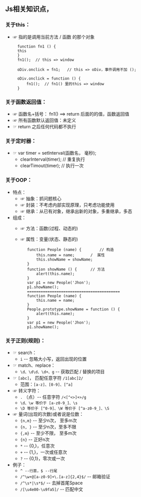 ## Js相关知识点，
### 关于this：
* ☞ 指的是调用当前方法 / 函数 的那个对象
                        
        function fn1 () {							
		this	
        }
        fn1();	// this => window
 
        oDiv.onclick = fn1;	  // this => oDiv，事件调用不加 ();
        
        oDiv.onclick = function () {
        	fn1();	// fn1() 里的this => window
        }

### 关于函数返回值：
* ☞ 函数名+括号： fn1() ==> return 后面的的值，函数返回值
* ☞ 所有函数默认返回值：未定义
* ☞ return 之后任何代码都不执行

### 关于定时器：
* ☞ var timer = setInterval(函数名， 毫秒);
  - clearInterval(timer);	// 重复执行
  - clearTimout(timer);	// 执行一次

### 关于OOP：
* 特点：
   - ☞ 抽象：抓问题核心
   - ☞ 封装：不考虑内部实现原理，只考虑功能使用
   - ☞ 继承：从已有对象，继承出新的对象，多重继承，多态
* 组成：
   - ☞ 方法：函数(过程、动态的)
   - ☞ 属性：变量(状态、静态的)
              
			function People (name) {		// 构造			
				this.name = name;		/  属性
				this.showName = showName;
			}							
			function showName () {		// 方法
				alert(this.name);
			}
			var p1 = new People('Jhon');
			p1.showName();
			=========================================
			function People (name) {
				this.name = name;
			}							
			People.prototype.showName = function () {
				alert(this.name);
			}
			var p1 = new People('Jhon');
			p1.showName();

### 关于正则(规则)：
* ☞ search：
  - `i` -- 忽略大小写，返回出现的位置
* ☞ match、replace：
  - `\d、\d\d、\d+、g` -- 获取匹配 / 替换的项目
* ☞ `[abc]`， 匹配任意字符 `/1[abc]2/`
  - 范围：`[a-z]、[0-9]、[^a]` 
* ☞ 转义字符：
  - `.` （点）-- 任意字符 	`/<[^<>]+>/g`
  - `\d、\w 等价于 [a-z0-9_]、\s` 
  - `\D 等价于 [^0-9]、\W 等价于 [^a-z0-9_]、\S`
* ☞ 量词(出现的次数)或者说是位数：
  - `{n,m}` -- 至少n次， 至多m次
  - `{n, }` -- 至少n次，至多不限
  - `{,m}` -- 至少不限， 至多m次
  - `{n}` -- 正好n次
  - `*` -- {0,}，任意次
  - `+` -- {1,}，一次或任意次
  - `?` -- {0,1}，零次或一次
* 例子：
  - `^ --行首，$ --行尾`
  - `/^\w+@[a-z0-9]+\.[a-z]{2,4}$/` -- 邮箱验证
  - `/^\s*|\s*$/` -- 去掉首尾Space
  - `/[\u4e00-\u9fa5]/` -- 匹配中文